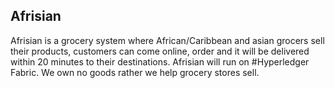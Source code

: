 ## Afrisian

Afrisian is a grocery system where African/Caribbean and asian grocers sell their products, customers can come online, order and it will be delivered within 20 minutes to their destinations. 
Afrisian will run on #Hyperledger Fabric. 
We own no goods rather we help grocery stores sell.